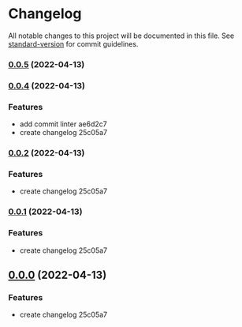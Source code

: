 # Changelog

All notable changes to this project will be documented in this file. See [standard-version](https://github.com/conventional-changelog/standard-version) for commit guidelines.

### [0.0.5](///compare/v0.0.4...v0.0.5) (2022-04-13)

### [0.0.4](///compare/v0.0.3...v0.0.4) (2022-04-13)


### Features

* add commit linter ae6d2c7
* create changelog 25c05a7

### [0.0.2](///compare/v0.0.3...v0.0.2) (2022-04-13)


### Features

* create changelog 25c05a7

### [0.0.1](///compare/v0.0.3...v0.0.1) (2022-04-13)


### Features

* create changelog 25c05a7

## [0.0.0](///compare/v0.0.3...v0.0.0) (2022-04-13)


### Features

* create changelog 25c05a7
